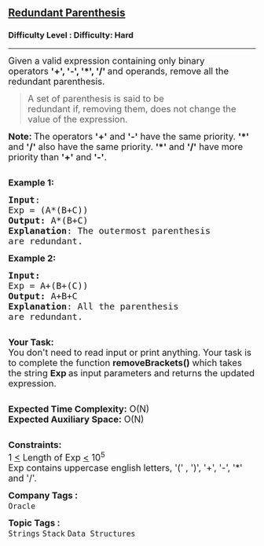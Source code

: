 <h2><a href="https://www.geeksforgeeks.org/problems/redundant-parenthesis--170647/1">Redundant Parenthesis</a></h2><h3>Difficulty Level : Difficulty: Hard</h3><hr><div class="problems_problem_content__Xm_eO"><p><span style="font-size: 18px;">Given a valid expression containing only binary operators&nbsp;<strong>'+', '-', '*', '/' </strong>and operands,&nbsp;remove all the redundant parenthesis.</span></p>
<blockquote>
<p><span style="font-size: 18px;">A set of parenthesis is said to be redundant&nbsp;if,&nbsp;removing them, does not change the value of the expression.</span></p>
</blockquote>
<p><span style="font-size: 18px;"><strong>Note: </strong>The operators&nbsp;<strong>'+'</strong> and <strong>'-'</strong> have the same priority. <strong>'*'</strong> and <strong>'/'</strong> also have the same priority. <strong>'*'</strong> and <strong>'/'</strong> have more priority than <strong>'+'</strong> and <strong>'-'</strong>.</span></p>
<p><br><span style="font-size: 18px;"><strong>Example 1:</strong></span></p>
<pre><span style="font-size: 18px;"><strong>Input</strong>:
Exp = (A*(B+C))
<strong>Output:</strong>&nbsp;A*(B+C)
<strong>Explanation</strong>: The outermost parenthesis
are redundant.</span>
</pre>
<p><span style="font-size: 18px;"><strong>Example 2:</strong></span></p>
<pre><span style="font-size: 18px;"><strong>Input:</strong>
Exp = A+(B+(C))
<strong>Output:&nbsp;</strong>A+B+C
<strong>Explanation</strong>: All the parenthesis
are redundant.</span></pre>
<p><br><span style="font-size: 18px;"><strong>Your Task:&nbsp;&nbsp;</strong><br>You don't need to read input or print anything. Your task is to complete the function&nbsp;<strong>removeBrackets()</strong>&nbsp;which takes the string <strong>Exp&nbsp;</strong>as input parameters&nbsp;and returns the updated expression.</span></p>
<p><br><span style="font-size: 18px;"><strong>Expected Time Complexity:</strong> O(N)<br><strong>Expected Auxiliary Space:</strong> O(N)</span></p>
<p><br><span style="font-size: 18px;"><strong>Constraints:</strong><br>1 <u>&lt;</u> Length of Exp <u>&lt;</u>&nbsp;10<sup>5</sup><br>Exp contains uppercase english letters, '(' , ')', '+', '-', '*' and '/'.</span></p></div><p><span style=font-size:18px><strong>Company Tags : </strong><br><code>Oracle</code>&nbsp;<br><p><span style=font-size:18px><strong>Topic Tags : </strong><br><code>Strings</code>&nbsp;<code>Stack</code>&nbsp;<code>Data Structures</code>&nbsp;